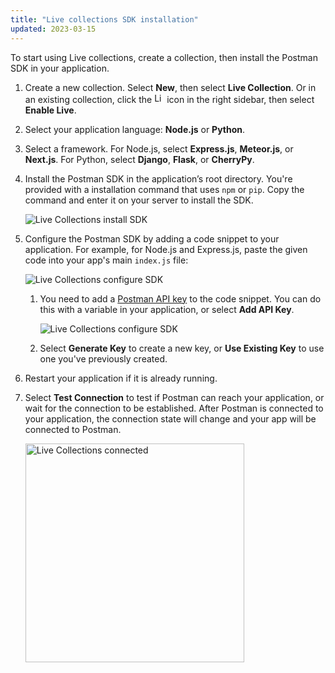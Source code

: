 ```yaml
---
title: "Live collections SDK installation"
updated: 2023-03-15
---
```


To start using Live collections, create a collection, then install the Postman SDK in your application.

1. Create a new collection. Select **New**, then select **Live Collection**. Or in an existing collection, click the <img alt="Live collections icon" src="https://assets.postman.com/postman-docs/v10/icon-live-collections.jpg#icon" width="16px"> icon in the right sidebar, then select **Enable Live**.

1. Select your application language: **Node.js** or **Python**.

1. Select a framework. For Node.js, select **Express.js**, **Meteor.js**, or **Next.js**. For Python, select **Django**, **Flask**, or **CherryPy**.

1. Install the Postman SDK in the application’s root directory. You're provided with a installation command that uses `npm` or `pip`. Copy the command and enter it on your server to install the SDK.

    ![Live Collections install SDK](https://assets.postman.com/postman-docs/v10/live-collections-install-sdk.jpg)

1. Configure the Postman SDK by adding a code snippet to your application. For example, for Node.js and Express.js, paste the given code into your app's main `index.js` file:

    ![Live Collections configure SDK](https://assets.postman.com/postman-docs/v10/live-collections-configure-sdk.jpg)

    1. You need to add a [Postman API key](/docs/developer/intro-api/) to the code snippet. You can do this with a variable in your application, or select **Add API Key**.

        ![Live Collections configure SDK](https://assets.postman.com/postman-docs/v10/live-collections-add-api-key.jpg)

    1. Select **Generate Key** to create a new key, or **Use Existing Key** to use one you've previously created.

1. Restart your application if it is already running.

1. Select **Test Connection** to test if Postman can reach your application, or wait for the connection to be established. After Postman is connected to your application, the connection state will change and your app will be connected to Postman.

    <img src="https://assets.postman.com/postman-docs/v10/live-collection-connected.jpg" alt="Live Collections connected" width="350px" />
